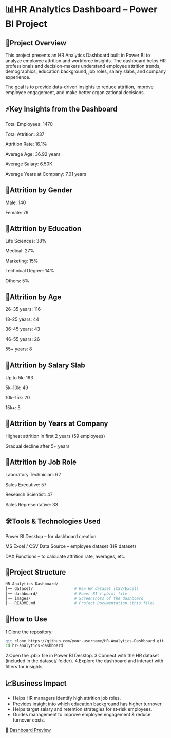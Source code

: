 # 📊HR Analytics Dashboard – Power BI Project
## 📌Project Overview

This project presents an HR Analytics Dashboard built in Power BI to analyze employee attrition and workforce insights. The dashboard helps HR professionals and decision-makers understand employee attrition trends, demographics, education background, job roles, salary slabs, and company experience.

The goal is to provide data-driven insights to reduce attrition, improve employee engagement, and make better organizational decisions.

## ⚡Key Insights from the Dashboard

Total Employees: 1470

Total Attrition: 237

Attrition Rate: 16.1%

Average Age: 36.92 years

Average Salary: 6.50K

Average Years at Company: 7.01 years

## 🔹Attrition by Gender

Male: 140

Female: 79

## 🔹Attrition by Education

Life Sciences: 38%

Medical: 27%

Marketing: 15%

Technical Degree: 14%

Others: 5%

## 🔹Attrition by Age

26–35 years: 116

18–25 years: 44

36–45 years: 43

46–55 years: 26

55+ years: 8

## 🔹Attrition by Salary Slab

Up to 5k: 163

5k–10k: 49

10k–15k: 20

15k+: 5

## 🔹Attrition by Years at Company

Highest attrition in first 2 years (59 employees)

Gradual decline after 5+ years

## 🔹Attrition by Job Role

Laboratory Technician: 62

Sales Executive: 57

Research Scientist: 47

Sales Representative: 33

## 🛠️Tools & Technologies Used

Power BI Desktop – for dashboard creation

MS Excel / CSV Data Source – employee dataset (HR dataset)

DAX Functions – to calculate attrition rate, averages, etc.


## 📂Project Structure
```bash
HR-Analytics-Dashboard/
│── dataset/                  # Raw HR dataset (CSV/Excel)
│── dashboard/                # Power BI (.pbix) file
│── images/                   # Screenshots of the dashboard
│── README.md                 # Project Documentation (this file)
```
## 🚀How to Use

1.Clone the repository:

```bash
git clone https://github.com/your-username/HR-Analytics-Dashboard.git
cd hr-analytics-dashboard
```
2.Open the .pbix file in Power BI Desktop.
3.Connect with the HR dataset (included in the dataset/ folder).
4.Explore the dashboard and interact with filters for insights.

## 📈Business Impact

* Helps HR managers identify high attrition job roles.
* Provides insight into which education background has higher turnover.
* Helps target salary and retention strategies for at-risk employees.
* Guides management to improve employee engagement & reduce turnover costs.

📸 [Dashboard Preview](https://floco.in/HR-Analytics-Dashboard)

